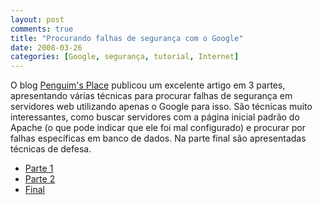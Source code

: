 ```yaml
---
layout: post
comments: true
title: "Procurando falhas de segurança com o Google"
date: 2008-03-26
categories: [Google, segurança, tutorial, Internet]
---
```

O blog [Penguim's Place](http://penguim.wordpress.com) publicou um excelente artigo em 3 partes, apresentando várias técnicas para procurar falhas de segurança em servidores web utilizando apenas o Google para isso. São técnicas muito interessantes, como buscar servidores com a página inicial padrão do Apache (o que pode indicar que ele foi mal configurado) e procurar por falhas específicas em banco de dados. Na parte final são apresentadas técnicas de defesa.

- [Parte 1](http://penguim.wordpress.com/2008/03/18/usando-o-google-como-ferramenta-hacker-parte-1/)
- [Parte 2](http://penguim.wordpress.com/2008/03/20/usando-o-google-como-ferramenta-hacker-parte-2/)
- [Final](http://penguim.wordpress.com/2008/03/21/usando-o-google-como-ferramenta-hacker-final/)
